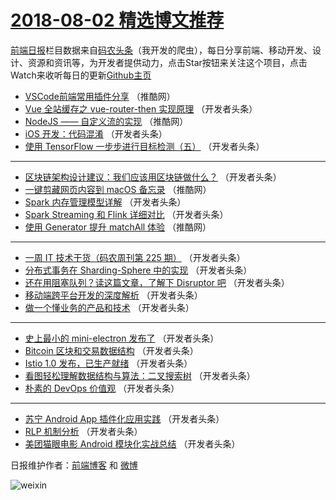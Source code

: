 # [2018-08-02 精选博文推荐](https://toutiao.qdkfweb.cn/date/2018/08/02)

[前端日报](https://qdkfweb.cn/c/news)栏目数据来自[码农头条](https://toutiao.qdkfweb.cn/)（我开发的爬虫），每日分享前端、移动开发、设计、资源和资讯等，为开发者提供动力，点击Star按钮来关注这个项目，点击Watch来收听每日的更新[Github主页](https://github.com/kujian/frontendDaily)
* [VSCode前端常用插件分享](https://toutiao.qdkfweb.cn/81792.html) （推酷网）
* [Vue 全站缓存之 vue-router-then 实现原理](https://toutiao.qdkfweb.cn/81760.html) （开发者头条）
* [NodeJS —— 自定义流的实现](https://toutiao.qdkfweb.cn/81794.html) （推酷网）
* [iOS 开发：代码混淆](https://toutiao.qdkfweb.cn/81769.html) （开发者头条）
* [使用 TensorFlow 一步步进行目标检测（五）](https://toutiao.qdkfweb.cn/81759.html) （开发者头条）

***
* [区块链架构设计建议：我们应该用区块链做什么？](https://toutiao.qdkfweb.cn/81761.html) （开发者头条）
* [一键剪藏网页内容到 macOS 备忘录](https://toutiao.qdkfweb.cn/81793.html) （推酷网）
* [Spark 内存管理模型详解](https://toutiao.qdkfweb.cn/81753.html) （开发者头条）
* [Spark Streaming 和 Flink 详细对比](https://toutiao.qdkfweb.cn/81762.html) （开发者头条）
* [使用 Generator 提升 matchAll 体验](https://toutiao.qdkfweb.cn/81795.html) （推酷网）

***
* [一周 IT 技术干货（码农周刊第 225 期）](https://toutiao.qdkfweb.cn/81751.html) （开发者头条）
* [分布式事务在 Sharding-Sphere 中的实现](https://toutiao.qdkfweb.cn/81763.html) （开发者头条）
* [还在用阻塞队列？读这篇文章，了解下 Disruptor 吧](https://toutiao.qdkfweb.cn/81752.html) （开发者头条）
* [移动端跨平台开发的深度解析](https://toutiao.qdkfweb.cn/81764.html) （开发者头条）
* [做一个懂业务的产品和技术](https://toutiao.qdkfweb.cn/81754.html) （开发者头条）

***
* [史上最小的 mini-electron 发布了](https://toutiao.qdkfweb.cn/81765.html) （开发者头条）
* [Bitcoin 区块和交易数据结构](https://toutiao.qdkfweb.cn/81755.html) （开发者头条）
* [Istio 1.0 发布，已生产就绪](https://toutiao.qdkfweb.cn/81766.html) （开发者头条）
* [看图轻松理解数据结构与算法：二叉搜索树](https://toutiao.qdkfweb.cn/81756.html) （开发者头条）
* [朴素的 DevOps 价值观](https://toutiao.qdkfweb.cn/81767.html) （开发者头条）

***
* [苏宁 Android App 插件化应用实践](https://toutiao.qdkfweb.cn/81757.html) （开发者头条）
* [RLP 机制分析](https://toutiao.qdkfweb.cn/81768.html) （开发者头条）
* [美团猫眼电影 Android 模块化实战总结](https://toutiao.qdkfweb.cn/81758.html) （开发者头条）

日报维护作者：[前端博客](https://qdkfweb.cn/) 和 [微博](https://qdkfweb.cn/go/weibo)

![weixin](https://user-images.githubusercontent.com/3055447/38468989-651132ac-3b80-11e8-8e6b-15122322a9d7.png)